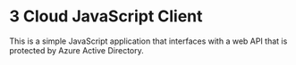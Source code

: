 # 3 Cloud JavaScript Client
This is a simple JavaScript application that interfaces with a web API that is protected by Azure Active Directory. 